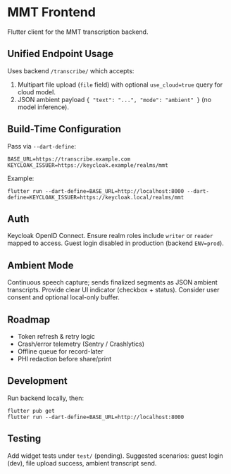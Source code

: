 # MMT Frontend

Flutter client for the MMT transcription backend.

## Unified Endpoint Usage
Uses backend `/transcribe/` which accepts:
1. Multipart file upload (`file` field) with optional `use_cloud=true` query for cloud model.
2. JSON ambient payload `{ "text": "...", "mode": "ambient" }` (no model inference).

## Build-Time Configuration
Pass via `--dart-define`:
```
BASE_URL=https://transcribe.example.com
KEYCLOAK_ISSUER=https://keycloak.example/realms/mmt
```
Example:
```
flutter run --dart-define=BASE_URL=http://localhost:8000 --dart-define=KEYCLOAK_ISSUER=https://keycloak.local/realms/mmt
```

## Auth
Keycloak OpenID Connect. Ensure realm roles include `writer` or `reader` mapped to access. Guest login disabled in production (backend `ENV=prod`).

## Ambient Mode
Continuous speech capture; sends finalized segments as JSON ambient transcripts. Provide clear UI indicator (checkbox + status). Consider user consent and optional local-only buffer.

## Roadmap
- Token refresh & retry logic
- Crash/error telemetry (Sentry / Crashlytics)
- Offline queue for record-later
- PHI redaction before share/print

## Development
Run backend locally, then:
```
flutter pub get
flutter run --dart-define=BASE_URL=http://localhost:8000
```

## Testing
Add widget tests under `test/` (pending). Suggested scenarios: guest login (dev), file upload success, ambient transcript send.

